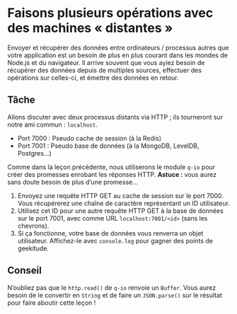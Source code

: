 # Faisons plusieurs opérations avec des machines « distantes »

Envoyer et récupérer des données entre ordinateurs / processus autres que
votre application est un besoin de plus en plus courant dans les mondes de
Node.js et du navigateur.  Il arrive souvent que vous ayiez besoin de
récupérer des données depuis de multiples sources, effectuer des opérations
sur celles-ci, et émettre des données en retour.

## Tâche

Allons discuter avec deux processus distants via HTTP ; ils tourneront
sur notre ami commun : `localhost`.

* Port 7000 : Pseudo cache de session (à la Redis)
* Port 7001 : Pseudo base de données (à la MongoDB, LevelDB, Postgres…)

Comme dans la leçon précédente, nous utiliserons le module `q-io` pour
créer des promesses enrobant les réponses HTTP.  **Astuce :** vous aurez
sans doute besoin de plus d’une promesse…

1. Envoyez une requête HTTP GET au cache de session sur le port 7000.
    Vous récupérerez une chaîne de caractère représentant un ID utilisateur.
2. Utilisez cet ID pour une autre requête HTTP GET à la base de données sur
    le port 7001, avec comme URL `localhost:7001/<id>` (sans les chevrons).
3. Si ça fonctionne, votre base de données vous renverra un objet utilisateur.
   Affichez-le avec `console.log` pour gagner des points de geekitude.

## Conseil

N’oubliez pas que le `http.read()` de `q-io` renvoie un `Buffer`.  Vous aurez
besoin de le convertir en `String` et de faire un `JSON.parse()` sur le
résultat pour faire aboutir cette leçon !

